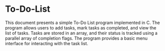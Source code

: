 # To-Do-List
This document presents a simple To-Do List program implemented in C. 
The program allows users to add tasks, mark tasks as completed, and view the list of tasks. 
Tasks are stored in an array, and their status is tracked using a parallel array of completion flags. 
The program provides a basic menu interface for interacting with the task list.
